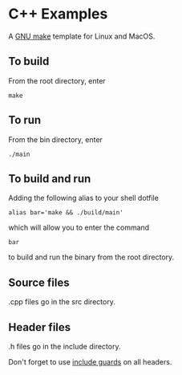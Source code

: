 # C++ Examples

A [GNU make](https://en.wikipedia.org/wiki/Make_(software)) template for Linux and MacOS.

## To build

From the root directory, enter

```
make
```

## To run 

From the bin directory, enter

```
./main
```

## To build and run

Adding the following alias to your shell dotfile

```
alias bar='make && ./build/main'
```

which will allow you to enter the command

```
bar
```

to build and run the binary from the root directory.

## Source files

.cpp files go in the src directory.

## Header files

.h files go in the include directory.

Don't forget to use [include guards](https://en.wikipedia.org/wiki/Include_guard) on all headers.
